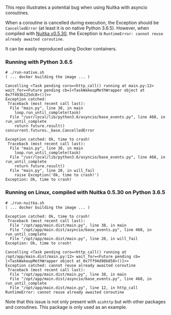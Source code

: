 This repo illustrates a potential bug when using Nuitka with asyncio coroutines.

When a coroutine is cancelled during execution, the Exception should be `CancelledError` (at least it is on native Python 3.6.5). However, when compiled with [Nuitka v0.5.30](http://nuitka.net/), the Exception is `RuntimeError: cannot reuse already awaited coroutine`.

It can be easily reproduced using Docker containers.

### Running with Python 3.6.5

```
# ./run-native.sh
( ... docker building the image ... )

Cancelling <Task pending coro=<http_call() running at main.py:12> wait_for=<Future pending cb=[<TaskWakeupMethWrapper object at 0x7f493b125dc8>()]>>
Exception catched:
 Traceback (most recent call last):
  File "main.py", line 38, in main
    loop.run_until_complete(task)
  File "/usr/local/lib/python3.6/asyncio/base_events.py", line 468, in run_until_complete
    return future.result()
concurrent.futures._base.CancelledError

Exception catched: Ok, time to crash!
 Traceback (most recent call last):
  File "main.py", line 38, in main
    loop.run_until_complete(task)
  File "/usr/local/lib/python3.6/asyncio/base_events.py", line 468, in run_until_complete
    return future.result()
  File "main.py", line 20, in will_fail
    raise Exception('Ok, time to crash!')
Exception: Ok, time to crash!
```

### Running on Linux, compiled with Nuitka 0.5.30 on Python 3.6.5

```
# ./run-nuitka.sh
( ... docker building the image ... )

Exception catched: Ok, time to crash!
 Traceback (most recent call last):
  File "/opt/app/main.dist/main.py", line 38, in main
  File "/opt/app/main.dist/asyncio/base_events.py", line 468, in run_until_complete
  File "/opt/app/main.dist/main.py", line 20, in will_fail
Exception: Ok, time to crash!

Cancelling <Task pending coro=<http_call() running at /opt/app/main.dist/main.py:12> wait_for=<Future pending cb=[<TaskWakeupMethWrapper object at 0x7ff94d98b858>()]>>
Exception catched: cannot reuse already awaited coroutine
 Traceback (most recent call last):
  File "/opt/app/main.dist/main.py", line 38, in main
  File "/opt/app/main.dist/asyncio/base_events.py", line 468, in run_until_complete
  File "/opt/app/main.dist/main.py", line 12, in http_call
RuntimeError: cannot reuse already awaited coroutine
```

Note that this issue is not only present with `aiohttp` but with other packages and coroutines. This package is only used as an example.
